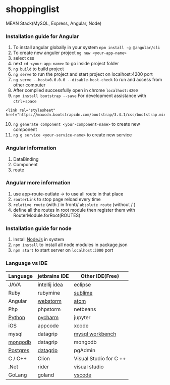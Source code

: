 # shoppinglist
MEAN Stack(MySQL, Express, Angular, Node)

### Installation guide for Angular
1. To install angular globally in your system
`npm install -g @angular/cli`
2. To create new anguler project `ng new <your-app-name>`
3. select css
4. next `cd <your-app-name>` to	go inside project folder
5. `ng build` to build project
6. `ng serve` to run the project and start project on localhost:4200 port
7. `ng serve --host=0.0.0.0 --disable-host-check` to run and access from other computer
8. After complied successfully open in chrome `localhost:4200`
9. `npm install bootstrap --save` For development assistance with `ctrl`+`space`
```
<link rel="stylesheet" href="https://maxcdn.bootstrapcdn.com/bootstrap/3.4.1/css/bootstrap.min.css">
```
10. `ng generate component <your-component-name>` to create new component
11. `ng g service <your-service-name>` to create new service

### Angular information
1. DataBinding
2. Component
3. route
   
### Angular more information
1. use app-route-outlate -> to use all route in that place
2. `routerLink` to stop page reload every time
3. `relative route` (with / in front)/ `absolute route` (without / )
4. define all the routes in root module then register them with RouterModule.forRoot(ROUTES)

### Installation guide for node

1. Install [NodeJs](https://nodejs.org/en/) in system
2. `npm install` to install all node modules in package.json
2. `npm start` to start server on `localhost:3000` port

### Language vs IDE
| Language | jetbrains IDE | Other IDE(Free)        |
| -------- | ------------- | ---------------------- |
| JAVA     | intellij idea | eclipse                |
| Ruby     | rubymine      | [sublime](https://www.sublimetext.com/) |
| Angular  | [webstorm](https://www.jetbrains.com/webstorm/)      | [atom](https://atom.io/) |
| Php      | phpstorm      | netbeans               |
| [Python](https://www.python.org/downloads/)   | [pycharm](https://www.jetbrains.com/pycharm/download/#section=windows)       | jupyter                |
| iOS      | appcode       | xcode                  |
| mysql    | datagrip      | [mysql workbench](https://dev.mysql.com/downloads/workbench/) |
| [mongodb](https://www.mongodb.com/try/download/community)  | datagrip      | mongodb                |
| [Postgres](https://www.postgresql.org/download/) | [datagrip](https://www.jetbrains.com/datagrip/download/#section=windows)      | pgAdmin                |
| C / C++  | Clion         | Visual Studio for C ++ |
| .Net     | rider         | visual studio          |
| GoLang   | goland        | [vscode](https://code.visualstudio.com/download) |
